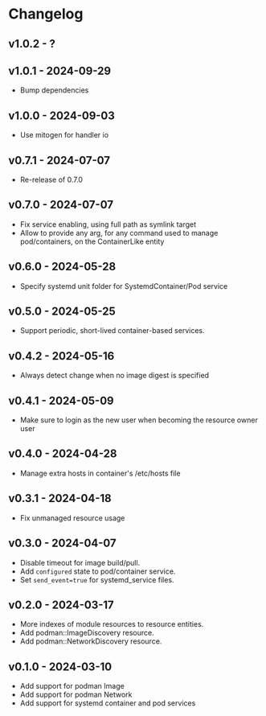 # Changelog

## v1.0.2 - ?


## v1.0.1 - 2024-09-29

- Bump dependencies

## v1.0.0 - 2024-09-03

- Use mitogen for handler io

## v0.7.1 - 2024-07-07

- Re-release of 0.7.0

## v0.7.0 - 2024-07-07

- Fix service enabling, using full path as symlink target
- Allow to provide any arg, for any command used to manage pod/containers, on the ContainerLike entity

## v0.6.0 - 2024-05-28

- Specify systemd unit folder for SystemdContainer/Pod service

## v0.5.0 - 2024-05-25

- Support periodic, short-lived container-based services.

## v0.4.2 - 2024-05-16

- Always detect change when no image digest is specified

## v0.4.1 - 2024-05-09

- Make sure to login as the new user when becoming the resource owner user

## v0.4.0 - 2024-04-28

- Manage extra hosts in container's /etc/hosts file

## v0.3.1 - 2024-04-18

- Fix unmanaged resource usage

## v0.3.0 - 2024-04-07

- Disable timeout for image build/pull.
- Add `configured` state to pod/container service.
- Set `send_event=true` for systemd_service files.

## v0.2.0 - 2024-03-17

- More indexes of module resources to resource entities.
- Add podman::ImageDiscovery resource.
- Add podman::NetworkDiscovery resource.

## v0.1.0 - 2024-03-10

- Add support for podman Image
- Add support for podman Network
- Add support for systemd container and pod services
